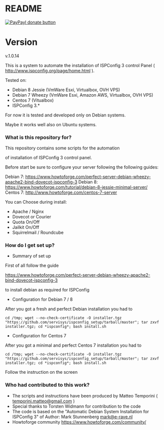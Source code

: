 # README #

[![PayPayl donate button](https://www.paypalobjects.com/it_IT/IT/i/btn/btn_donateCC_LG.gif)](https://www.paypal.com/cgi-bin/webscr?cmd=_s-xclick&hosted_button_id=TB4Q3UJDC5JDJ "Help US support this project using Paypal")

# Version #
v.1.0.14

This is a system to automate the installation of ISPConfig 3 control Panel ( http://www.ispconfig.org/page/home.html ).

Tested on:

- Debian 8 Jessie (VmWare Esxi, Virtualbox, OVH VPS)
- Debian 7 Wheezy (VmWare Esxi, Amazon AWS, Virtualbox, OVH VPS)
- Centos 7 (Vitualbox)
- ISPConfig 3.*

For now it is tested and developed only on Debian systems.

Maybe it works well also on Ubuntu systems.

### What is this repository for? ###

This repository contains some scripts for the automation

of installation of ISPConfig 3 control panel.

Before start be sure to configure your server following the following guides:

Debian 7: https://www.howtoforge.com/perfect-server-debian-wheezy-apache2-bind-dovecot-ispconfig-3
Debian 8: https://www.howtoforge.com/tutorial/debian-8-jessie-minimal-server/
Centos 7: http://www.howtoforge.com/centos-7-server

You can Choose during install:
- Apache / Nginx
- Dovecot or Courier
- Quota On/Off
- Jailkit On/Off
- Squirrelmail / Roundcube

### How do I get set up? ###

* Summary of set up

First of all follow the guide 

https://www.howtoforge.com/perfect-server-debian-wheezy-apache2-bind-dovecot-ispconfig-3

to install debian as required for ISPConfig

* Configuration for Debian 7 / 8

After you got a fresh and perfect Debian installation you had to

```shell
cd /tmp; wget --no-check-certificate -O installer.tgz "https://github.com/servisys/ispconfig_setup/tarball/master"; tar zxvf installer.tgz; cd *ispconfig*; bash install.sh
```

* Configuration for Centos 7

After you got a minimal and perfect Centos 7 installation you had to

```shell
cd /tmp; wget --no-check-certificate -O installer.tgz "https://github.com/servisys/ispconfig_setup/tarball/master"; tar zxvf installer.tgz; cd *ispconfig*; bash install.sh
```

Follow the instruction on the screen

### Who had contributed to this work? ###

* The scripts and instructions have been produced by Matteo Temporini ( <temporini.matteo@gmail.com> )
* Special thanks to Torsten Widmann for contribution to the code
* The code is based on the "Automatic Debian System Installation for ISPConfig 3" of Author: Mark Stunnenberg <mark@e-rave.nl>
* Howtoforge community https://www.howtoforge.com/community/
